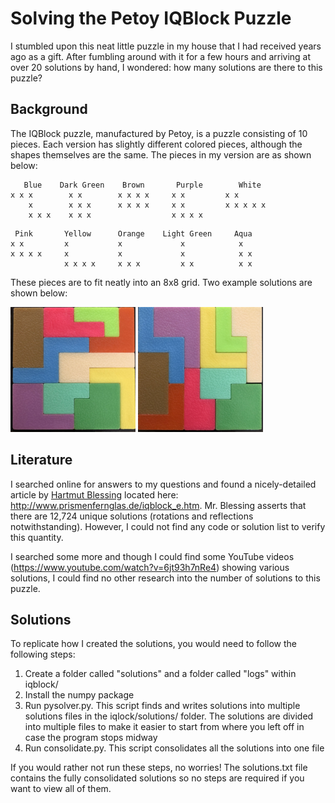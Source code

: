 # Solving the Petoy IQBlock Puzzle

I stumbled upon this neat little puzzle in my house that I had received years ago as a gift. After fumbling around with it for a few hours and arriving at over 20 solutions by hand, I wondered: how many solutions are there to this puzzle?

## Background

The IQBlock puzzle, manufactured by Petoy, is a puzzle consisting of 10 pieces. Each version has slightly different colored pieces, although the shapes themselves are the same. The pieces in my version are as shown below:

```
   Blue    Dark Green    Brown       Purple        White      
x x x        x x        x x x x     x x         x x           
    x        x x x      x x x x     x x         x x x x x     
    x x x    x x x                  x x x x                               
```

```
 Pink       Yellow      Orange    Light Green     Aqua 
x x         x           x             x            x
x x x x     x           x             x            x x
            x x x x     x x x         x x          x x
```

These pieces are to fit neatly into an 8x8 grid. Two example solutions are shown below:

<img src="https://raw.githubusercontent.com/vaibhavram/iqblock/master/solver/hand_solutions/IMG_0387.jpg" width="200" height="200">

<img src="https://raw.githubusercontent.com/vaibhavram/iqblock/master/solver/hand_solutions/IMG_0388.jpg" width="200" height="200">

## Literature

I searched online for answers to my questions and found a nicely-detailed article by [Hartmut Blessing](http://www.prismenfernglas.de/aboutme.html) located here: <http://www.prismenfernglas.de/iqblock_e.htm>. Mr. Blessing asserts that there are 12,724 unique solutions (rotations and reflections notwithstanding). However, I could not find any code or solution list to verify this quantity.

I searched some more and though I could find some YouTube videos (<https://www.youtube.com/watch?v=6jt93h7nRe4>) showing various solutions, I could find no other research into the number of solutions to this puzzle.

## Solutions

To replicate how I created the solutions, you would need to follow the following steps:

1. Create a folder called "solutions" and a folder called "logs" within iqblock/
2. Install the numpy package
3. Run pysolver.py. This script finds and writes solutions into multiple solutions files in the iqlock/solutions/ folder. The solutions are divided into multiple files to make it easier to start from where you left off in case the program stops midway
4. Run consolidate.py. This script consolidates all the solutions into one file

If you would rather not run these steps, no worries! The solutions.txt file contains the fully consolidated solutions so no steps are required if you want to view all of them.
